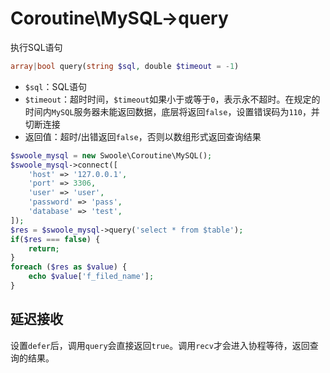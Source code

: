# Coroutine\MySQL->query

执行SQL语句
```php
array|bool query(string $sql, double $timeout = -1)
```
* `$sql`：SQL语句
* `$timeout`：超时时间，`$timeout`如果小于或等于`0`，表示永不超时。在规定的时间内`MySQL`服务器未能返回数据，底层将返回`false`，设置错误码为`110`，并切断连接
* 返回值：超时/出错返回`false`，否则以数组形式返回查询结果

```php
$swoole_mysql = new Swoole\Coroutine\MySQL();
$swoole_mysql->connect([
    'host' => '127.0.0.1',
    'port' => 3306,
    'user' => 'user',
    'password' => 'pass',
    'database' => 'test',
]);
$res = $swoole_mysql->query('select * from $table');
if($res === false) {
	return;
}
foreach ($res as $value) {
	echo $value['f_filed_name'];
}
```

延迟接收
---
设置`defer`后，调用`query`会直接返回`true`。调用`recv`才会进入协程等待，返回查询的结果。